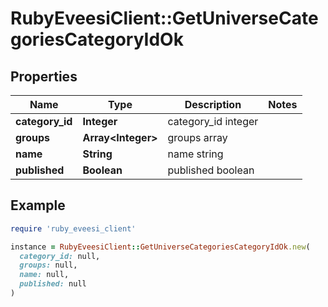 # RubyEveesiClient::GetUniverseCategoriesCategoryIdOk

## Properties

| Name | Type | Description | Notes |
| ---- | ---- | ----------- | ----- |
| **category_id** | **Integer** | category_id integer |  |
| **groups** | **Array&lt;Integer&gt;** | groups array |  |
| **name** | **String** | name string |  |
| **published** | **Boolean** | published boolean |  |

## Example

```ruby
require 'ruby_eveesi_client'

instance = RubyEveesiClient::GetUniverseCategoriesCategoryIdOk.new(
  category_id: null,
  groups: null,
  name: null,
  published: null
)
```

